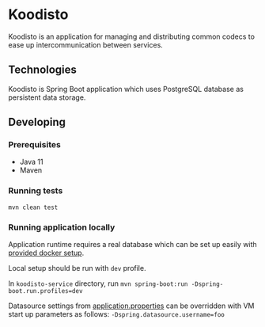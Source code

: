 # Koodisto 

Koodisto is an application for managing and distributing common codecs to ease up intercommunication 
between services.

## Technologies

Koodisto is Spring Boot application which uses PostgreSQL database as persistent data storage.

## Developing

### Prerequisites

* Java 11
* Maven

### Running tests

`mvn clean test`

### Running application locally

Application runtime requires a real database which can be set up easily with 
[provided docker setup](dev/database).

Local setup should be run with `dev` profile.

In `koodisto-service` directory, run `mvn spring-boot:run -Dspring-boot.run.profiles=dev`

Datasource settings from [application.properties](koodisto-service/src/main/resources/application.properties) can be overridden with 
VM start up parameters as follows: `-Dspring.datasource.username=foo`
